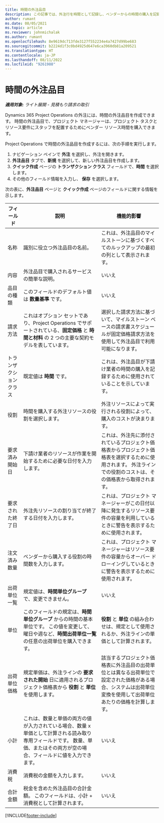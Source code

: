 ```yaml
---
title: 時間の外注品目
description: この記事では、外注行を時間として記録し、ベンダーからの時間の購入を記録する方法について説明します。
author: rumant
ms.date: 08/05/2021
ms.topic: article
ms.reviewer: johnmichalak
ms.author: rumant
ms.openlocfilehash: 8e9619dc713fde3127f552234e4a7427d99be683
ms.sourcegitcommit: b2224d1f3c0bd4925d647e6ca3960db81a209521
ms.translationtype: HT
ms.contentlocale: ja-JP
ms.lasthandoff: 08/11/2022
ms.locfileid: "9261988"
---
```

# <a name="subcontract-lines-for-time"></a>時間の外注品目

_**適用対象:** ライト展開 - 見積もり請求の取引_

Dynamics 365 Project Operations の外注には、時間の外注品目を作成できます。 時間の外注品目で、プロジェクト マネージャーは、プロジェクト タスクとリソース要件にスタッフを配置するためにベンダー リソース時間を購入できます。

Project Operations で時間の外注品目を作成するには、次の手順を実行します。

1. ナビゲーション ペインで **外注** を選択し、外注を開きます。
2. **外注品目** タブで、**新規** を選択して、新しい外注品目を作成します。
3. **クイック作成** ページの **トランザクション クラス** フィールドで、**時間** を選択します。
4. その他のフィールド情報を入力し、 **保存** を選択します。

  次の表に、**外注品目** ページと **クイック作成** ページのフィールドに関する情報を示します。

| **フィールド** | **説明** | **機能的影響** |
| --- | --- | --- |
| 名称 | 識別に役立つ外注品目の名前。 | これは、外注品目のマイルストーンに基づくすべてのルックアップの最初の列として表示されます。 |
| 内容 | 外注品目で購入されるサービスの簡単な説明。 |いいえ​​ |
| 品目の種類 |   このフィールドのデフォルト値は **数量基準** です。| いいえ​​ |
| 請求方法 | これはオプション セットであり、Project Operations でサポートされている、**固定価格** と **時間と材料** の 2 つの主要な契約モデルを表しています。 | 選択した請求方法に基づいて、マイルストーン ベースの請求書スケジュールが固定価格請求方法を使用して外注品目で利用可能になります。 |
| トランザクション クラス | 既定値は **時間** です。 | これは、外注品目が下請け業者の時間の購入を記録するために使用されていることを示しています。 |
| 役割 | 時間を購入する外注リソースの役割を選択します。 | 外注リソースによって実行される役割によって、購入のコストが決まります。 |
| 要求済み開始日 | 下請け業者のリソースが作業を開始するために必要な日付を入力します。 | これは、外注先に添付されているプロジェクト価格表からプロジェクト価格表を選択するために使用されます。 外注ラインでの役割のコストは、その価格表から取得されます。 |
| 要求された終了日 | 外注先リソースの割り当てが終了する日付を入力します。 | これは、プロジェクト マネージャーがこの日付以降に発生するリソース要件の容量を利用しているときに警告を表示するために使用されます。 |
| 注文済み数量 | ベンダーから購入する役割の時間数を入力します。 | これは、プロジェクト マネージャーはリソース要件の容量からオーバー ドローイングしているときに警告を表示するために使用されます。 |
| 出荷単位一覧  | 規定値は、**時間単位グループ** で、変更できません。 | いいえ​​|
| 単位 | このフィールドの規定は、**時間単位グループ** からの時間の基本単位です。 この値を変更して、曜日や週など、**時間出荷単位一覧** の任意の出荷単位を購入できます。 | **役割** と **単位** の組み合わせは、規定として使用されるか、外注ラインの単価として計算されます。 |
| 出荷単位価格 | 規定単価は、外注ラインの **要求された開始** 日に適用されるプロジェクト価格表から **役割** と **単位** を使用します。 | 該当するプロジェクト価格表に外注品目の出荷単位とは異なる出荷単位で設定された価格がある場合、システムは出荷単位変換を使用して出荷単位あたりの価格を計算します。 |
| 小計 |    これは、数量と単価の両方の値が入力されている場合、数量 x 単価として計算される読み取り専用フィールドです。 数量、単価、またはその両方が空の場合、フィールドに値を入力できます。 | いいえ​​|
| 消費税 |   消費税の金額を入力します。 |いいえ​​ |
| 合計金額 | 税金を含めた外注品目の合計金額。 このフィールドは、小計 + 消費税として計算されます。|いいえ​​ |

[!INCLUDE[footer-include](../../includes/footer-banner.md)]

